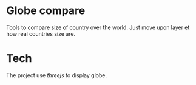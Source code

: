 # Globe compare

Tools to compare size of country over the world. Just move upon layer et how real countries size are.

# Tech

The project use *threejs* to display globe.
